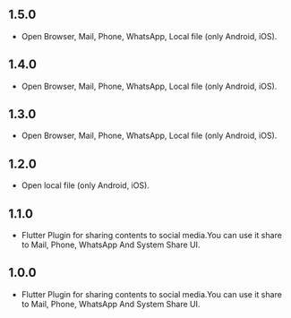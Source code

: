 ## 1.5.0

* Open Browser, Mail, Phone, WhatsApp, Local file (only Android, iOS).

## 1.4.0

* Open Browser, Mail, Phone, WhatsApp, Local file (only Android, iOS).

## 1.3.0

* Open Browser, Mail, Phone, WhatsApp, Local file (only Android, iOS).

## 1.2.0

* Open local file (only Android, iOS).

## 1.1.0

* Flutter Plugin for sharing contents to social media.You can use it share to Mail, Phone, WhatsApp And System Share UI.

## 1.0.0

* Flutter Plugin for sharing contents to social media.You can use it share to Mail, Phone, WhatsApp And System Share UI.
